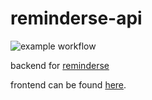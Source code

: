 # reminderse-api

![example workflow](https://github.com/nimatullo/reminderese-api/fast-api-rewrite/actions/workflows/ci.yml/badge.svg)

backend for [reminderse](https://www.reminderse.com)

frontend can be found [here](https://github.com/nimatullo/reminderse.com).
